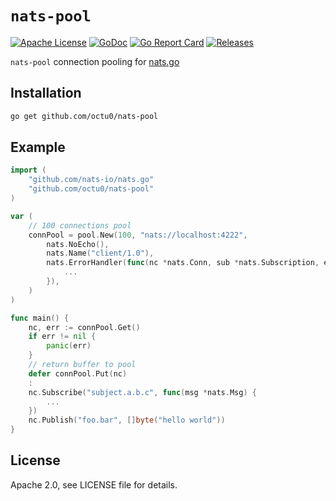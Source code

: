 # `nats-pool`

[![Apache License](https://img.shields.io/github/license/octu0/nats-pool)](https://github.com/octu0/nats-pool/blob/master/LICENSE)
[![GoDoc](https://godoc.org/github.com/octu0/nats-pool?status.svg)](https://godoc.org/github.com/octu0/nats-pool)
[![Go Report Card](https://goreportcard.com/badge/github.com/octu0/nats-pool)](https://goreportcard.com/report/github.com/octu0/nats-pool)
[![Releases](https://img.shields.io/github/v/release/octu0/nats-pool)](https://github.com/octu0/nats-pool)

`nats-pool` connection pooling for [nats.go](https://github.com/nats-io/nats.go)

## Installation

```bash
go get github.com/octu0/nats-pool
```

## Example

```go
import (
	"github.com/nats-io/nats.go"
	"github.com/octu0/nats-pool"
)

var (
	// 100 connections pool
	connPool = pool.New(100, "nats://localhost:4222",
		nats.NoEcho(),
		nats.Name("client/1.0"),
		nats.ErrorHandler(func(nc *nats.Conn, sub *nats.Subscription, err error) {
			...
		}),
	)
)

func main() {
	nc, err := connPool.Get()
	if err != nil {
		panic(err)
	}
	// return buffer to pool
	defer connPool.Put(nc)
	:
	nc.Subscribe("subject.a.b.c", func(msg *nats.Msg) {
		...
	})
	nc.Publish("foo.bar", []byte("hello world"))
}
```

## License

Apache 2.0, see LICENSE file for details.
